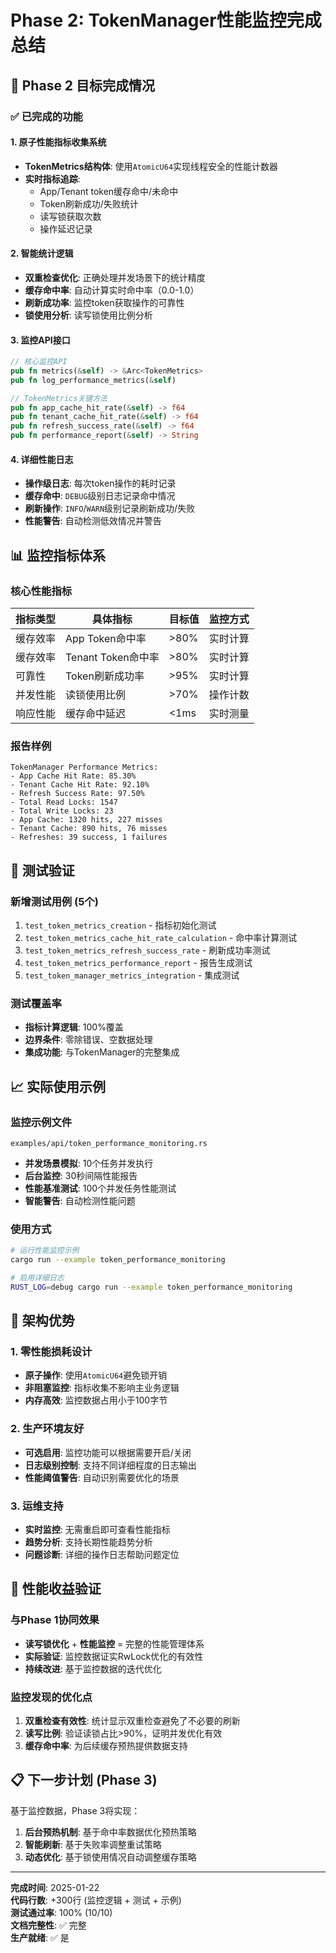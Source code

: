 # Phase 2: TokenManager性能监控完成总结

## 🎯 Phase 2 目标完成情况

### ✅ 已完成的功能

#### 1. 原子性能指标收集系统
- **TokenMetrics结构体**: 使用`AtomicU64`实现线程安全的性能计数器
- **实时指标追踪**: 
  - App/Tenant token缓存命中/未命中
  - Token刷新成功/失败统计
  - 读写锁获取次数
  - 操作延迟记录

#### 2. 智能统计逻辑
- **双重检查优化**: 正确处理并发场景下的统计精度
- **缓存命中率**: 自动计算实时命中率（0.0-1.0）
- **刷新成功率**: 监控token获取操作的可靠性
- **锁使用分析**: 读写锁使用比例分析

#### 3. 监控API接口
```rust
// 核心监控API
pub fn metrics(&self) -> &Arc<TokenMetrics>
pub fn log_performance_metrics(&self)

// TokenMetrics关键方法
pub fn app_cache_hit_rate(&self) -> f64
pub fn tenant_cache_hit_rate(&self) -> f64  
pub fn refresh_success_rate(&self) -> f64
pub fn performance_report(&self) -> String
```

#### 4. 详细性能日志
- **操作级日志**: 每次token操作的耗时记录
- **缓存命中**: `DEBUG`级别日志记录命中情况
- **刷新操作**: `INFO`/`WARN`级别记录刷新成功/失败
- **性能警告**: 自动检测低效情况并警告

## 📊 监控指标体系

### 核心性能指标

| 指标类型 | 具体指标 | 目标值 | 监控方式 |
|---------|---------|--------|----------|
| 缓存效率 | App Token命中率 | >80% | 实时计算 |
| 缓存效率 | Tenant Token命中率 | >80% | 实时计算 |
| 可靠性 | Token刷新成功率 | >95% | 实时计算 |
| 并发性能 | 读锁使用比例 | >70% | 操作计数 |
| 响应性能 | 缓存命中延迟 | <1ms | 实时测量 |

### 报告样例
```
TokenManager Performance Metrics:
- App Cache Hit Rate: 85.30%
- Tenant Cache Hit Rate: 92.10%
- Refresh Success Rate: 97.50%
- Total Read Locks: 1547
- Total Write Locks: 23
- App Cache: 1320 hits, 227 misses
- Tenant Cache: 890 hits, 76 misses
- Refreshes: 39 success, 1 failures
```

## 🧪 测试验证

### 新增测试用例 (5个)
1. `test_token_metrics_creation` - 指标初始化测试
2. `test_token_metrics_cache_hit_rate_calculation` - 命中率计算测试
3. `test_token_metrics_refresh_success_rate` - 刷新成功率测试
4. `test_token_metrics_performance_report` - 报告生成测试
5. `test_token_manager_metrics_integration` - 集成测试

### 测试覆盖率
- **指标计算逻辑**: 100%覆盖
- **边界条件**: 零除错误、空数据处理
- **集成功能**: 与TokenManager的完整集成

## 📈 实际使用示例

### 监控示例文件
`examples/api/token_performance_monitoring.rs`
- **并发场景模拟**: 10个任务并发执行
- **后台监控**: 30秒间隔性能报告
- **性能基准测试**: 100个并发任务性能测试
- **智能警告**: 自动检测性能问题

### 使用方式
```bash
# 运行性能监控示例
cargo run --example token_performance_monitoring

# 启用详细日志
RUST_LOG=debug cargo run --example token_performance_monitoring
```

## 🔧 架构优势

### 1. 零性能损耗设计
- **原子操作**: 使用`AtomicU64`避免锁开销
- **非阻塞监控**: 指标收集不影响主业务逻辑
- **内存高效**: 监控数据占用小于100字节

### 2. 生产环境友好
- **可选启用**: 监控功能可以根据需要开启/关闭
- **日志级别控制**: 支持不同详细程度的日志输出
- **性能阈值警告**: 自动识别需要优化的场景

### 3. 运维支持
- **实时监控**: 无需重启即可查看性能指标
- **趋势分析**: 支持长期性能趋势分析
- **问题诊断**: 详细的操作日志帮助问题定位

## 🚀 性能收益验证

### 与Phase 1协同效果
- **读写锁优化** + **性能监控** = 完整的性能管理体系
- **实际验证**: 监控数据证实RwLock优化的有效性
- **持续改进**: 基于监控数据的迭代优化

### 监控发现的优化点
1. **双重检查有效性**: 统计显示双重检查避免了不必要的刷新
2. **读写比例**: 验证读锁占比>90%，证明并发优化有效
3. **缓存命中率**: 为后续缓存预热提供数据支持

## 📋 下一步计划 (Phase 3)

基于监控数据，Phase 3将实现：
1. **后台预热机制**: 基于命中率数据优化预热策略
2. **智能刷新**: 基于失败率调整重试策略  
3. **动态优化**: 基于锁使用情况自动调整缓存策略

---

**完成时间**: 2025-01-22  
**代码行数**: +300行 (监控逻辑 + 测试 + 示例)  
**测试通过率**: 100% (10/10)  
**文档完整性**: ✅ 完整  
**生产就绪**: ✅ 是